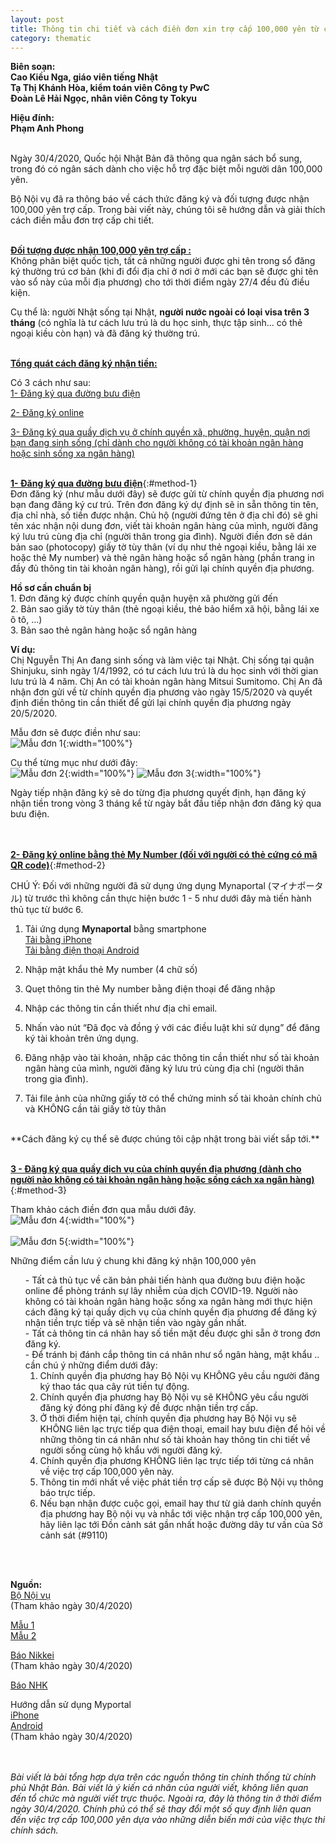 ```yaml
---
layout: post
title: Thông tin chi tiết và cách điền đơn xin trợ cấp 100,000 yên từ chính phủ Nhật Bản (theo mẫu mới nhất)
category: thematic
---
```

  
**Biên soạn:**  
**Cao Kiều Nga, giáo viên tiếng Nhật**  
**Tạ Thị Khánh Hòa, kiểm toán viên Công ty PwC**  
**Đoàn Lê Hải Ngọc, nhân viên Công ty Tokyu**  

**Hiệu đính:**  
**Phạm Anh Phong**
<br/>
<br/>

Ngày 30/4/2020, Quốc hội Nhật Bản đã thông qua ngân sách bổ sung, trong đó có ngân sách dành cho việc hỗ trợ đặc biệt mỗi người dân 100,000 yên. 

Bộ Nội vụ đã ra thông báo về cách thức đăng ký và đối tượng được nhận 100,000 yên trợ cấp. Trong bài viết này, chúng tôi sẽ hướng dẫn và giải thích cách điền mẫu đơn trợ cấp chi tiết.
<br/>
<br/>

**<ins>Đối tượng được nhận 100,000 yên trợ cấp :</ins>**  
Không phân biệt quốc tịch, tất cả những người được ghi tên trong sổ đăng ký thường trú cơ bản (khi đi đổi địa chỉ ở nơi ở mới các bạn sẽ được ghi tên vào sổ này của mỗi địa phương) cho tới thời điểm ngày 27/4 đều đủ điều kiện.  

Cụ thể là: người Nhật sống tại Nhật, **người nước ngoài có loại visa trên 3 tháng** (có nghĩa là tư cách lưu trú là du học sinh, thực tập sinh... có thẻ ngoại kiều còn hạn) và đã đăng ký thường trú.
<br/>
<br/>

**<ins>Tổng quát cách đăng ký nhận tiền: </ins>**  

Có 3 cách như sau:  
<a href="#method-1">1- Đăng ký qua đường bưu điện</a>  

<a href="#method-2">2- Đăng ký online</a>  

<a href="#method-3">3- Đăng ký qua quầy dịch vụ ở chính quyền xã, phường, huyện, quận nơi bạn đang sinh sống (chỉ dành cho người không có tài khoản ngân hàng hoặc sinh sống xa ngân hàng)</a>
<br/>
<br/>

**<ins>1- Đăng ký qua đường bưu điện</ins>**{:#method-1}  
Đơn đăng ký (như mẫu dưới đây) sẽ được gửi từ chính quyền địa phương nơi bạn đang đăng ký cư trú. Trên đơn đăng ký dự định sẽ in sẵn thông tin tên, địa chỉ nhà, số tiền được nhận. Chủ hộ (người đứng tên ở địa chỉ đó) sẽ ghi tên xác nhận nội dung đơn, viết tài khoản ngân hàng của mình, người  đăng ký lưu trú cùng địa chỉ (người thân trong gia đình). Người điền đơn sẽ dán bản sao (photocopy) giấy tờ tùy thân (ví dụ như thẻ ngoại kiều, bằng lái xe hoặc thẻ My number)  và thẻ ngân hàng hoặc sổ ngân hàng (phần trang in đầy đủ thông tin tài khoản ngân hàng), rồi gửi lại chính quyền địa phương.


**Hồ sơ cần chuẩn bị**  
    1. Đơn đăng ký được chính quyền quận huyện xã phường gửi đến  
    2. Bản sao giấy tờ tùy thân (thẻ ngoại kiều, thẻ bảo hiểm xã hội, bằng lái xe ô tô, …)  
    3. Bản sao thẻ ngân hàng hoặc sổ ngân hàng  

**Ví dụ:**  
Chị Nguyễn Thị An đang sinh sống và làm việc tại Nhật. Chị sống tại quận Shinjuku, sinh ngày 1/4/1992, có tư cách lưu trú là du học sinh với thời gian lưu trú là 4 năm. Chị An có tài khoản ngân hàng Mitsui Sumitomo. Chị An đã nhận đơn gửi về từ chính quyền địa phương vào ngày 15/5/2020 và quyết định điền thông tin cần thiết để gửi lại chính quyền địa phương ngày 20/5/2020.

Mẫu đơn sẽ được điền như sau:  
![Mẫu đơn 1](/img/posts/20200430-thematic-1_img01.png){:width="100%"}
<br/>

Cụ thể từng mục như dưới đây:  
![Mẫu đơn 2](/img/posts/20200430-thematic-1_img02.png){:width="100%"}
![Mẫu đơn 3](/img/posts/20200430-thematic-1_img03.png){:width="100%"}
<br/>

Ngày tiếp nhận đăng ký sẽ do từng địa phương quyết định, hạn đăng ký nhận tiền trong vòng 3 tháng kể từ ngày bắt đầu tiếp nhận đơn đăng ký qua bưu điện.  
<br/>
<br/>

**<ins>2- Đăng ký online bằng thẻ My Number (đối với người có thẻ cứng có mã QR code)</ins>**{:#method-2}  

CHÚ Ý: Đối với những người đã sử dụng ứng dụng Mynaportal (マイナポータル) từ trước thì không cần thực hiện bước 1 - 5 như dưới đây mà tiến hành thủ tục từ bước 6.  

1. Tải ứng dụng **Mynaportal** bằng smartphone  
  [Tải bằng iPhone](https://apps.apple.com/jp/app/id1476359069?l=en)  
  [Tải bằng điện thoại Android](https://play.google.com/store/apps/details?id=jp.go.cas.mpa&hl=ja)  

2. Nhập mật khẩu thẻ My number (4 chữ số)  
3. Quẹt thông tin thẻ My number bằng điện thoại để đăng nhập  
4. Nhập các thông tin cần thiết như địa chỉ email.  
5. Nhấn vào nút “Đã đọc và đồng ý với các điều luật khi sử dụng” để đăng ký tài khoản trên ứng dụng.  
6. Đăng nhập vào tài khoản, nhập các thông tin cần thiết như số tài khoản ngân hàng của mình, người đăng ký lưu trú cùng địa chỉ (người thân trong gia đình).  
7. Tải file ảnh của những giấy tờ có thể chứng minh số tài khoản chính chủ và KHÔNG cần tải giấy tờ tùy thân  
<br/>
**Cách đăng ký cụ thể sẽ được chúng tôi cập nhật trong bài viết sắp tới.**
<br/>
<br/>

**<ins>3 - Đăng ký qua quầy dịch vụ của chính quyền địa phương (dành cho người nào không có tài khoản ngân hàng hoặc sống cách xa ngân hàng)</ins>**{:#method-3}  

Tham khảo cách điền đơn qua mẫu dưới đây.  
![Mẫu đơn 4](/img/posts/20200430-thematic-1_img04.png){:width="100%"}
<br/>
<br/>
![Mẫu đơn 5](/img/posts/20200430-thematic-1_img05.png){:width="100%"}
<br/>

Những điểm cần lưu ý chung khi đăng ký nhận 100,000 yên  
<ul style="list-style: none;">
  <li>
    - Tất cả thủ tục về căn bản phải tiến hành qua đường bưu điện hoặc online để phòng tránh sự lây nhiễm của dịch COVID-19. Người nào không có tài khoản ngân hàng hoặc sống xa ngân hàng mới thực hiện cách đăng ký tại quầy dịch vụ của chính quyền địa phương để đăng ký nhận tiền trực tiếp và sẽ nhận tiền vào ngày gần nhất.
  </li>
  <li>
    - Tất cả thông tin cá nhân hay số tiền mặt đều được ghi sẵn ở trong đơn đăng ký.
  </li>
  <li>
    - Để tránh bị đánh cắp thông tin cá nhân như sổ ngân hàng, mật khẩu .. cần chú ý những điểm dưới đây:  
    <ol>
      <li>Chính quyền địa phương hay Bộ Nội vụ KHÔNG yêu cầu người đăng ký  thao tác qua cây rút tiền tự động.</li>
      <li>Chính quyền địa phương hay Bộ Nội vụ sẽ KHÔNG yêu cầu người đăng ký đóng phí đăng ký đề được nhận tiền trợ cấp.</li>
      <li>Ở thời điểm hiện tại, chính quyền địa phương hay Bộ Nội vụ sẽ KHÔNG liên lạc trực tiếp qua điện thoại, email hay bưu điện để hỏi về những thông tin cá nhân như số tài khoản hay thông tin chi tiết về người sống cùng hộ khẩu với người đăng ký.</li>
      <li>Chính quyền địa phương KHÔNG liên lạc trực tiếp tới từng cá nhân về việc trợ cấp 100,000 yên này.</li>
      <li>Thông tin mới nhất về việc phát tiền trợ cấp sẽ được Bộ Nội vụ thông báo trực tiếp.</li>
      <li>Nếu bạn nhận được cuộc gọi, email hay thư từ giả danh chính quyền địa phương hay Bộ nội vụ và nhắc tới việc nhận trợ cấp 100,000 yên, hãy liên lạc tới Đồn cảnh sát gần nhất hoặc đường dây tư vấn của Sở cảnh sát (#9110)</li>
    </ol>
  </li>
</ul>

<br/>
<br/>

**Nguồn:**  
[Bộ Nội vụ](https://www.soumu.go.jp/menu_seisaku/gyoumukanri_sonota/covid-19/kyufukin.html)  
(Tham khảo ngày 30/4/2020)  

[Mẫu 1](https://www.soumu.go.jp/main_content/000685171.pdf)  
[Mẫu 2](https://www.soumu.go.jp/main_content/000685173.pdf)  

[Báo Nikkei](https://www.nikkei.com/article/DGXMZO58630710Q0A430C2MM0000/)  
(Tham khảo ngày 30/4/2020)  

[Báo NHK](https://www3.nhk.or.jp/news/html/20200430/k10012412141000.html)  

Hướng dẫn sử dụng Myportal  
[iPhone](https://img.myna.go.jp/manual/02/0031.html)  
[Android](https://img.myna.go.jp/manual/02/0030.html)  
(Tham khảo ngày 30/4/2020)  
<br/>
<br/>

_Bài viết là bài tổng hợp dựa trên các nguồn thông tin chính thống từ chính phủ Nhật Bản. Bài viết là ý kiến cá nhân của người viết, không liên quan đến tổ chức mà người viết trực thuộc. Ngoài ra, đây là thông tin ở thời điểm ngày 30/4/2020. Chính phủ có thể sẽ thay đổi một số quy định liên quan đến việc trợ cấp 100,000 yên dựa vào những diễn biến mới của việc thực thi chính sách._
<br/>
<br/>
